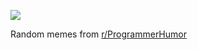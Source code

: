 ![](https://preview.redd.it/nlz2lhag8y2e1.png?width=640&crop=smart&auto=webp&s=f316b297c60e9ae1244197788b63e369f153d9c8)

 Random memes from [r/ProgrammerHumor](https://www.reddit.com/r/ProgrammerHumor/)
